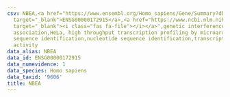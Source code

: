 ```yaml
---
csv: NBEA,<a href="https://www.ensembl.org/Homo_sapiens/Gene/Summary?db=core;g=ENSG00000172915"
  target="_blank">ENSG00000172915</a>,<a href="https://www.ncbi.nlm.nih.gov/pubmed/17216044"
  target="_blank"><i class="fas fa-file"></i></a>",genetic interference,functional
  association,HeLa, high throughput transcription profiling by microarray,nucleotide
  sequence identification,nucleotide sequence identification,transcriptional regulation,down-regulates
  activity
data_alias: NBEA
data_id: ENSG00000172915
data_numevidence: 1
data_species: Homo sapiens
data_taxid: '9606'
title: NBEA
---
```

